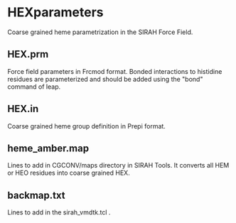 # HEXparameters
Coarse grained heme parametrization in the SIRAH Force Field.

## HEX.prm ##
Force field parameters in Frcmod format. Bonded interactions to histidine residues are parameterized and should be added using the "bond" command of leap.

## HEX.in ##
Coarse grained heme group definition in Prepi format.

## heme_amber.map ##
Lines to add in CGCONV/maps directory in SIRAH Tools.
It converts all HEM or HEO residues into coarse grained HEX.

## backmap.txt ##
Lines to add in the sirah_vmdtk.tcl .
